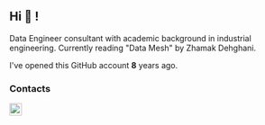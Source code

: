 ## Hi 👋 !
Data Engineer consultant with academic background in industrial engineering.
Currently reading "Data Mesh" by Zhamak Dehghani.

I've opened this GitHub account **8** years ago.  

[//]: # (Since then:)

[//]: # (I've pushed **545** commits,)

[//]: # (Opened **1** issues,)

[//]: # (Submitted **91** pull requests,)

[//]: # (Reviewed **2**!)

[//]: # (So far I've received **2** stars ⭐.)

[//]: # (I've been contributing to **20** public repositories!)

[//]: # (<p align="center">)

[//]: # (  <img width="48%" src="https://github-readme-stats.vercel.app/api?username=SimCo92&show_icons=true" />)

[//]: # (  <img width="48%" src="https://github-readme-streak-stats.herokuapp.com/?user=SimCo92&show_icons=true" />)

[//]: # (</p>)

### Contacts

[<img align="left" alt="LinkedIn" width="22px" src="https://cdn-icons-png.flaticon.com/512/145/145807.png" />][linkedin]

[linkedin]: https://www.linkedin.com/in/simonecolonna/

[//]: # (Top 8 most used languages across your repositories:)

[//]: # ()
[//]: # ()

[//]: # (![Python]&#40;https://img.shields.io/static/v1?style=flat-square&label=%E2%A0%80&color=555&labelColor=%233572A5&message=Python%EF%B8%B190.9%25&#41;)

[//]: # ()

[//]: # (![Jupyter Notebook]&#40;https://img.shields.io/static/v1?style=flat-square&label=%E2%A0%80&color=555&labelColor=%23DA5B0B&message=Jupyter%20Notebook%EF%B8%B14.6%25&#41;)

[//]: # ()

[//]: # (![C]&#40;https://img.shields.io/static/v1?style=flat-square&label=%E2%A0%80&color=555&labelColor=%23555555&message=C%EF%B8%B12.7%25&#41;)

[//]: # ()

[//]: # (![XSLT]&#40;https://img.shields.io/static/v1?style=flat-square&label=%E2%A0%80&color=555&labelColor=%23EB8CEB&message=XSLT%EF%B8%B10.4%25&#41;)

[//]: # ()

[//]: # (![JavaScript]&#40;https://img.shields.io/static/v1?style=flat-square&label=%E2%A0%80&color=555&labelColor=%23f1e05a&message=JavaScript%EF%B8%B10.4%25&#41;)

[//]: # ()

[//]: # (![TeX]&#40;https://img.shields.io/static/v1?style=flat-square&label=%E2%A0%80&color=555&labelColor=%233D6117&message=TeX%EF%B8%B10.3%25&#41;)

[//]: # ()

[//]: # (![Other]&#40;https://img.shields.io/static/v1?style=flat-square&label=%E2%A0%80&color=555&labelColor=%23ededed&message=Other%EF%B8%B10.4%25&#41;)

[//]: # ()

[//]: # ()
[//]: # (Top 4 most used languages across your repositories:)

[//]: # ()
[//]: # ()

[//]: # (![Python]&#40;https://img.shields.io/static/v1?style=flat-square&label=%E2%A0%80&color=555&labelColor=%233572A5&message=Python%EF%B8%B190.9%25&#41;)

[//]: # ()

[//]: # (![Jupyter Notebook]&#40;https://img.shields.io/static/v1?style=flat-square&label=%E2%A0%80&color=555&labelColor=%23DA5B0B&message=Jupyter%20Notebook%EF%B8%B14.6%25&#41;)

[//]: # ()

[//]: # (![C]&#40;https://img.shields.io/static/v1?style=flat-square&label=%E2%A0%80&color=555&labelColor=%23555555&message=C%EF%B8%B12.7%25&#41;)

[//]: # ()

[//]: # (![XSLT]&#40;https://img.shields.io/static/v1?style=flat-square&label=%E2%A0%80&color=555&labelColor=%23EB8CEB&message=XSLT%EF%B8%B10.4%25&#41;)

[//]: # ()

[//]: # (![Other]&#40;https://img.shields.io/static/v1?style=flat-square&label=%E2%A0%80&color=555&labelColor=%23ededed&message=Other%EF%B8%B11.2%25&#41;)

[//]: # ()